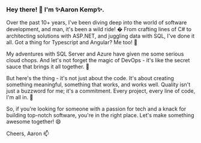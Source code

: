 ### Hey there! 👋 I'm ✨Aaron Kemp✨.

Over the past 10+ years, I've been diving deep into the world of software development, and man, it's been a wild ride! � From crafting lines of C# to architecting solutions with ASP.NET, and juggling data with SQL, I've done it all. Got a thing for Typescript and Angular? Me too! 🔭

My adventures with SQL Server and Azure have given me some serious cloud chops. And let's not forget the magic of DevOps - it's like the secret sauce that brings it all together. 🌱

But here's the thing - it's not just about the code. It's about creating something meaningful, something that works, and works well. Quality isn't just a buzzword for me; it's a commitment. Every project, every line of code, I'm all in. 👯

So, if you're looking for someone with a passion for tech and a knack for building top-notch software, you're in the right place. Let's make something awesome together! 😄

Cheers,
Aaron 📫
